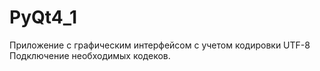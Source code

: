 # PyQt4_1
Приложение с графическим интерфейсом с учетом кодировки UTF-8
Подключение необходимых кодеков.
